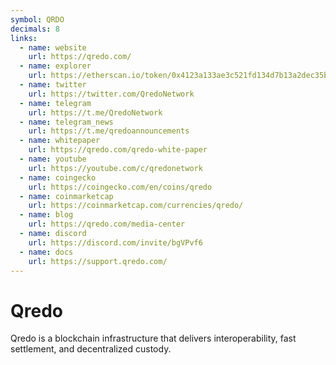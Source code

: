```yaml
---
symbol: QRDO
decimals: 8
links:
  - name: website
    url: https://qredo.com/
  - name: explorer
    url: https://etherscan.io/token/0x4123a133ae3c521fd134d7b13a2dec35b56c2463
  - name: twitter
    url: https://twitter.com/QredoNetwork
  - name: telegram
    url: https://t.me/QredoNetwork
  - name: telegram_news
    url: https://t.me/qredoannouncements
  - name: whitepaper
    url: https://qredo.com/qredo-white-paper
  - name: youtube
    url: https://youtube.com/c/qredonetwork
  - name: coingecko
    url: https://coingecko.com/en/coins/qredo
  - name: coinmarketcap
    url: https://coinmarketcap.com/currencies/qredo/
  - name: blog
    url: https://qredo.com/media-center
  - name: discord
    url: https://discord.com/invite/bgVPvf6
  - name: docs
    url: https://support.qredo.com/
---
```


# Qredo

Qredo is a blockchain infrastructure that delivers interoperability, fast settlement, and decentralized custody.
